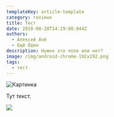 ```yaml
---
templateKey: article-template
category: reviews
title: Тест
date: 2018-08-28T14:19:00.044Z
authors:
  - Алексей Ачё
  - Ещё Один
description: Нужно это поле или нет?
image: /img/android-chrome-192x192.png
tags:
  - тест
---
```

![Картинка](/img/android-chrome-192x192.png)

Тут _текст._

![](/img/desktop-hd.jpg)
